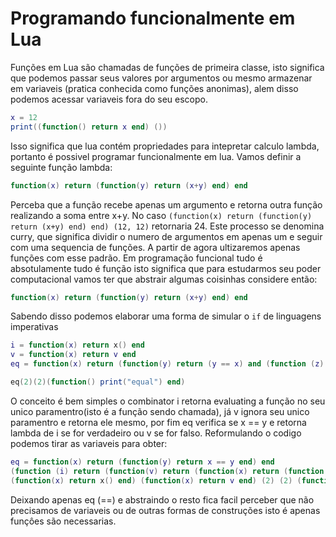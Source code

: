 # Programando funcionalmente em Lua

Funções em Lua são chamadas de funções de primeira classe, isto significa que podemos passar seus valores por argumentos ou mesmo armazenar em variaveis (pratica conhecida como funções anonimas), alem disso podemos acessar variaveis fora do seu escopo.

```lua
x = 12
print((function() return x end) ())
```

Isso significa que lua contém propriedades para intepretar calculo lambda, portanto é possivel programar funcionalmente em lua.
Vamos definir a seguinte função lambda:

```lua
function(x) return (function(y) return (x+y) end) end
```

Perceba que a função recebe apenas um argumento e retorna outra função realizando a soma entre x+y. No caso ```(function(x) return (function(y) return (x+y) end) end) (12, 12)``` retornaria 24. Este processo se denomina curry, que significa dividir o numero de argumentos em apenas um e seguir com uma sequencia de funções. A partir de agora ultizaremos apenas funções com esse padrão. Em programação funcional tudo é absotulamente tudo é função isto significa que para estudarmos seu poder computacional vamos ter que abstrair algumas coisinhas considere então:

```lua
function(x) return (function(y) return (x+y) end) end
```

Sabendo disso podemos elaborar uma forma de simular o `if` de linguagens imperativas

```lua
i = function(x) return x() end
v = function(x) return v end
eq = function(x) return (function(y) return (y == x) and (function (z) return i(z) end) or (function (z) return v(z) end) end) end 

eq(2)(2)(function() print("equal") end)
```
O conceito é bem simples o combinator i retorna evaluating a função no seu unico paramentro(isto é a função sendo chamada), já v ignora seu unico paramentro e retorna ele mesmo, por fim eq verifica se x == y e retorna lambda de i se for verdadeiro ou v se for falso. Reformulando o codigo podemos tirar as variaveis para obter:

```lua
eq = function(x) return (function(y) return x == y end) end
(function (i) return (function(v) return (function(x) return (function(y) return eq(x, y) and (function (z) return i(z) end) or (function (z) return v(z) end) end) end) end) end) 
(function(x) return x() end) (function(x) return v end) (2) (2) (function() print("equal") end)
```

Deixando apenas eq (==) e abstraindo o resto fica facil perceber que não precisamos de variaveis ou de outras formas de construções isto é apenas funçôes são necessarias.
